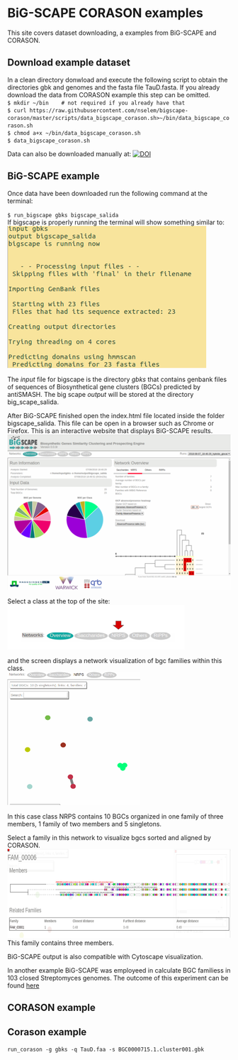# BiG-SCAPE CORASON examples  
This site covers dataset downloading, a examples from BiG-SCAPE and CORASON.  
## Download example dataset  
In a clean directory donwload and execute the following script to obtain the directories gbk and genomes and the fasta file TauD.fasta. If you already download the data from CORASON example this step can be omitted.   
`$ mkdir ~/bin    # not required if you already have that`  
`$ curl https://raw.githubusercontent.com/nselem/bigscape-corason/master/scripts/data_bigscape_corason.sh>~/bin/data_bigscape_corason.sh`    
`$ chmod a+x ~/bin/data_bigscape_corason.sh`    
`$ data_bigscape_corason.sh`    

Data can also be downloaded manually at: 
[![DOI](https://zenodo.org/badge/DOI/10.5281/zenodo.1340706.svg)](https://doi.org/10.5281/zenodo.1340706)  

## BiG-SCAPE example  
Once data have been downloaded run the following command at the terminal:  

`$ run_bigscape gbks bigscape_salida`  
 If bigscape is properly running the terminal will show something similar to:  
 ![bigscape example1.png](images/bigscape_example1.png)
 
The _input_ file for bigscape is the directory _gbks_ that contains genbank files of sequences of Biosynthetical gene clusters (BGCs) predicted by antiSMASH. The big scape _output_  will be stored at the directory big_scape_salida.    

After BiG-SCAPE finished open the index.html file located inside the folder bigscape_salida. This file can be open in a browser such as Chrome or Firefox. This is an interactive website that displays BiG-SCAPE results.   
![index](images/bigscape_example2.png)  

Select a class at the top of the site:  
 <img src="images/bigscape_example3.png" alt="Select class" width="400" height="100"/> 
 
and the screen displays a network visualization of bgc families within this class.  
 <img src="images/bigscape_example4.png" alt="Chose family" width="300" height="300"/> 

In this case class NRPS contains 10 BGCs organized in one family of three members, 1 family of two members and 5 singletons.  

Select a family in this network to visualize bgcs sorted and aligned by CORASON.  
 <img src="images/bigscape_example5.png" alt="Corason" width="600" height="200"/> 
 This family contains three members.  


BiG-SCAPE output is also compatible with Cytoscape visualization.  


In another example BiG-SCAPE was employeed in calculate BGC familiess in 103 closed Streptomyces genomes. The outcome of this experiment can be found [here](http://bioinformatics.nl/~xnava009/streptomyces_out/)  



## CORASON example 

## Corason example  
`run_corason -g gbks -q TauD.faa -s BGC0000715.1.cluster001.gbk`    
